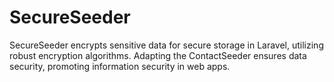 # SecureSeeder
SecureSeeder encrypts sensitive data for secure storage in Laravel, utilizing robust encryption algorithms. Adapting the ContactSeeder ensures data security, promoting information security in web apps.

